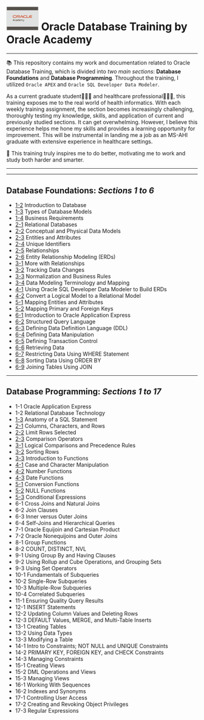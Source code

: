 # <img src="https://github.com/raqssoriano/oracle-db-training/blob/main/oracle/Oracle.png" alt="GCP" width="85" />   Oracle Database Training by Oracle Academy 
---
📚 This repository contains my work and documentation related to Oracle Database Training, which is divided into *two main sections*: **Database Foundations** and **Database Programming**. Throughout the training, I utilized `Oracle APEX` and `Oracle SQL Developer Data Modeler`.

As a current graduate student👩🏻‍💻 and healthcare professional👩🏻‍⚕️, this training exposes me to the real world of health informatics. With each weekly training assignment, the section becomes increasingly challenging, thoroughly testing my knowledge, skills, and application of current and previously studied sections. It can get overwhelming. However, I believe this experience helps me hone my skills and provides a learning opportunity for improvement. This will be instrumental in landing me a job as an MS-AHI graduate with extensive experience in healthcare settings.

🎯 This training truly inspires me to do better, motivating me to work and study both harder and smarter.
    
---
---

## Database Foundations: _**Sections 1 to 6**_
  - [1-2](https://github.com/raqssoriano/oracle-db-training/tree/main/SQL-week-1) Introduction to Database
  - [1-3](https://github.com/raqssoriano/oracle-db-training/tree/main/SQL-week-1) Types of Database Models
  - [1-4](https://github.com/raqssoriano/oracle-db-training/tree/main/SQL-week-1) Business Requirements
  - [2-1](https://github.com/raqssoriano/oracle-db-training/tree/main/SQL-week-1) Relational Databases
  - [2-2](https://github.com/raqssoriano/oracle-db-training/tree/main/SQL-week-1) Conceptual and Physical Data Models
  - [2-3](https://github.com/raqssoriano/oracle-db-training/tree/main/SQL-week-1) Entities and Attributes
  - [2-4](https://github.com/raqssoriano/oracle-db-training/tree/main/SQL-week-1) Unique Identifiers
  - [2-5](https://github.com/raqssoriano/oracle-db-training/tree/main/SQL-week-1) Relationships
  - [2-6](https://github.com/raqssoriano/oracle-db-training/tree/main/SQL-week-1) Entity Relationship Modeling (ERDs)
  - [3-1](https://github.com/raqssoriano/oracle-db-training/tree/main/SQL-week-1) More with Relationships
  - [3-2](https://github.com/raqssoriano/oracle-db-training/tree/main/SQL-week-1) Tracking Data Changes
  - [3-3](https://github.com/raqssoriano/oracle-db-training/tree/main/SQL-week-1) Normalization and Business Rules
  - [3-4](https://github.com/raqssoriano/oracle-db-training/tree/main/SQL-week-1) Data Modeling Terminology and Mapping
  - [4-1](https://github.com/raqssoriano/oracle-db-training/tree/main/SQL-wk-2-UPDATED/SQL-week-2) Using Oracle SQL Developer Data Modeler to Build ERDs
  - [4-2](https://github.com/raqssoriano/oracle-db-training/tree/main/SQL-wk-2-UPDATED/SQL-week-2) Convert a Logical Model to a Relational Model
  - [5-1](https://github.com/raqssoriano/oracle-db-training/tree/main/SQL-wk-2-UPDATED/SQL-week-2) Mapping Entities and Attributes
  - [5-2](https://github.com/raqssoriano/oracle-db-training/tree/main/SQL-wk-2-UPDATED/SQL-week-2) Mapping Primary and Foreign Keys
  - [6-1](https://github.com/raqssoriano/oracle-db-training/tree/main/SQL-wk-2-UPDATED/SQL-week-2) Introduction to Oracle Application Express
  - [6-2](https://github.com/raqssoriano/oracle-db-training/tree/main/SQL-wk-2-UPDATED/SQL-week-2) Structured Query Language
  - [6-3](https://github.com/raqssoriano/oracle-db-training/tree/main/SQL-wk-2-UPDATED/SQL-week-2) Defining Data Definition Language (DDL)
  - [6-4](https://github.com/raqssoriano/oracle-db-training/tree/main/SQL-wk-2-UPDATED/SQL-week-2) Defining Data Manipulation
  - [6-5](https://github.com/raqssoriano/oracle-db-training/tree/main/SQL-wk-2-UPDATED/SQL-week-2) Defining Transaction Control
  - [6-6](https://github.com/raqssoriano/oracle-db-training/tree/main/SQL-wk-2-UPDATED/SQL-week-2) Retrieving Data
  - [6-7](https://github.com/raqssoriano/oracle-db-training/tree/main/SQL-wk-2-UPDATED/SQL-week-2) Restricting Data Using WHERE Statement
  - [6-8](https://github.com/raqssoriano/oracle-db-training/tree/main/SQL-wk-2-UPDATED/SQL-week-2) Sorting Data Using ORDER BY
  - [6-9](https://github.com/raqssoriano/oracle-db-training/tree/main/SQL-wk-2-UPDATED/SQL-week-2) Joining Tables Using JOIN
 
---

## Database Programming: _**Sections 1 to 17**_
  - 1-1 Oracle Application Express
  - 1-2 Relational Database Technology
  - [1-3](https://github.com/raqssoriano/oracle-db-training/tree/main/SQL-week-3) Anatomy of a SQL Statement
  - [2-1](https://github.com/raqssoriano/oracle-db-training/tree/main/SQL-week-3) Columns, Characters, and Rows
  - [2-2](https://github.com/raqssoriano/oracle-db-training/tree/main/SQL-week-3) Limit Rows Selected
  - [2-3](https://github.com/raqssoriano/oracle-db-training/tree/main/SQL-week-3) Comparison Operators
  - [3-1](https://github.com/raqssoriano/oracle-db-training/tree/main/SQL-week-3) Logical Comparisons and Precedence Rules
  - [3-2](https://github.com/raqssoriano/oracle-db-training/tree/main/SQL-week-3) Sorting Rows
  - [3-3](https://github.com/raqssoriano/oracle-db-training/tree/main/SQL-week-3) Introduction to Functions
  - [4-1](https://github.com/raqssoriano/oracle-db-training/tree/main/SQL-week-4) Case and Character Manipulation
  - [4-2](https://github.com/raqssoriano/oracle-db-training/tree/main/SQL-week-4) Number Functions
  - [4-3](https://github.com/raqssoriano/oracle-db-training/tree/main/SQL-week-4) Date Functions
  - [5-1](https://github.com/raqssoriano/oracle-db-training/tree/main/SQL-week-5) Conversion Functions
  - [5-2](https://github.com/raqssoriano/oracle-db-training/tree/main/SQL-week-5) NULL Functions
  - [5-3](https://github.com/raqssoriano/oracle-db-training/tree/main/SQL-week-5) Conditional Expressions 
  - 6-1 Cross Joins and Natural Joins
  - 6-2 Join Clauses
  - 6-3 Inner versus Outer Joins
  - 6-4 Self-Joins and Hierarchical Queries
  - 7-1 Oracle Equijoin and Cartesian Product
  - 7-2 Oracle Nonequijoins and Outer Joins
  - 8-1 Group Functions
  - 8-2 COUNT, DISTINCT, NVL
  - 9-1 Using Group By and Having Clauses
  - 9-2 Using Rollup and Cube Operations, and Grouping Sets
  - 9-3 Using Set Operators
  - 10-1 Fundamentals of Subqueries
  - 10-2 Single-Row Subqueries
  - 10-3 Multiple-Row Subqueries
  - 10-4 Correlated Subqueries
  - 11-1 Ensuring Quality Query Results
  - 12-1 INSERT Statements
  - 12-2 Updating Column Values and Deleting Rows
  - 12-3 DEFAULT Values, MERGE, and Multi-Table Inserts
  - 13-1 Creating Tables
  - 13-2 Using Data Types
  - 13-3 Modifying a Table
  - 14-1 Intro to Constraints; NOT NULL and UNIQUE Constraints
  - 14-2 PRIMARY KEY, FOREIGN KEY, and CHECK Constraints
  - 14-3 Managing Constraints
  - 15-1 Creating Views
  - 15-2 DML Operations and Views
  - 15-3 Managing Views
  - 16-1 Working With Sequences
  - 16-2 Indexes and Synonyms
  - 17-1 Controlling User Access
  - 17-2 Creating and Revoking Object Privileges
  - 17-3 Regular Expressions



